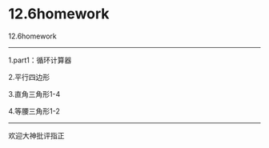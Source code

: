 # 12.6homework
12.6homework
**************************
1.part1：循环计算器

2.平行四边形

3.直角三角形1-4

4.等腰三角形1-2
***************************
欢迎大神批评指正
